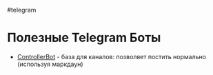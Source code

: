 #telegram

# Полезные Telegram Боты

- [ControllerBot](https://t.me/ControllerBot) - база для каналов: позволяет постить нормально (используя маркдаун)

